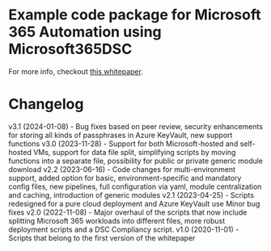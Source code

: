 # Example code package for Microsoft 365 Automation using Microsoft365DSC

For more info, checkout [this whitepaper](https://office365dsc.azurewebsites.net/Pages/Resources/Whitepapers/Managing%20Microsoft%20365%20with%20Microsoft365Dsc%20and%20Azure%20DevOps.pdf).

# Changelog

v3.1 (2024-01-08) - Bug fixes based on peer review, security enhancements for storing all kinds of passphrases
                    in Azure KeyVault, new support functions
v3.0 (2023-11-28) - Support for both Microsoft-hosted and self-hosted VMs, support for data file split,
                    simplifying scripts by moving functions into a separate file, possibility for public
                    or private generic module download
v2.2 (2023-06-16) - Code changes for multi-environment support, added option for basic,
                    environment-specific and mandatory config files, new pipelines,
                    full configuration via yaml, module centralization and caching,
                    introduction of generic modules
v2.1 (2023-04-25) - Scripts redesigned for a pure cloud deployment and Azure KeyVault use
                    Minor bug fixes
v2.0 (2022-11-08) - Major overhaul of the scripts that now include splitting
                    Microsoft 365 workloads into different files, more robust
                    deployment scripts and a DSC Compliancy script.
v1.0 (2020-11-01) - Scripts that belong to the first version of the whitepaper
